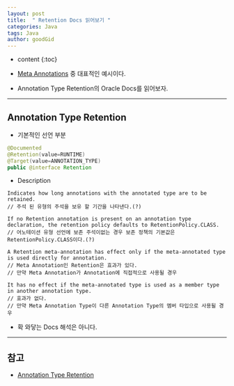 ```yaml
---
layout: post
title:  " Retention Docs 읽어보기 "
categories: Java
tags: Java
author: goodGid
---
```

* content
{:toc}

* [Meta Annotations]({{site.url}}/) 중 대표적인 예시이다.

* Annotation Type Retention의 Oracle Docs를 읽어보자.







---

## Annotation Type Retention

* 기본적인 선언 부분

``` java
@Documented
@Retention(value=RUNTIME)
@Target(value=ANNOTATION_TYPE)
public @interface Retention
```

* Description


``` 
Indicates how long annotations with the annotated type are to be retained. 
// 주석 된 유형의 주석을 보유 할 기간을 나타낸다.(?)

If no Retention annotation is present on an annotation type declaration, the retention policy defaults to RetentionPolicy.CLASS.
// 어노테이션 유형 선언에 보존 주석이없는 경우 보존 정책의 기본값은 RetentionPolicy.CLASS이다.(?)

A Retention meta-annotation has effect only if the meta-annotated type is used directly for annotation. 
// Meta Annotation인 Retention은 효과가 있다.
// 만약 Meta Annotation가 Annotation에 직접적으로 사용될 경우

It has no effect if the meta-annotated type is used as a member type in another annotation type.
// 효과가 없다.
// 만약 Meta Annotation Type이 다른 Annotation Type의 멤버 타입으로 사용될 경우

```

* 확 와닿는 Docs 해석은 아니다.


---

## 참고

* [Annotation Type Retention](https://docs.oracle.com/javase/7/docs/api/java/lang/annotation/Retention.html)